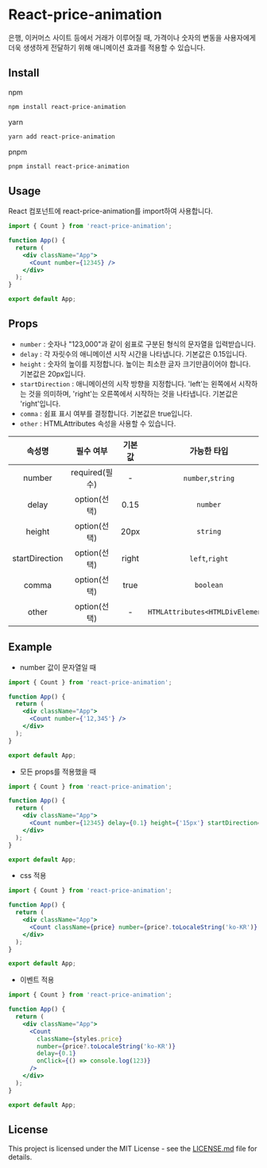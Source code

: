 # React-price-animation
은행, 이커머스 사이트 등에서 거래가 이루어질 때, 가격이나 숫자의 변동을 사용자에게 더욱 생생하게 전달하기 위해 애니메이션 효과를 적용할 수 있습니다. 

## Install
npm
```markdown
npm install react-price-animation
```
yarn
```markdown
yarn add react-price-animation
```
pnpm
```markdown
pnpm install react-price-animation
```

## Usage

React 컴포넌트에 react-price-animation를 import하여 사용합니다.

```jsx
import { Count } from 'react-price-animation';

function App() {
  return (
    <div className="App">
      <Count number={12345} />
    </div>
  );
}

export default App;
```

## Props

- `number` : 숫자나 "123,000"과 같이 쉼표로 구분된 형식의 문자열을 입력받습니다. 
- `delay` : 각 자릿수의 애니메이션 시작 시간을 나타냅니다. 기본값은 0.15입니다.
- `height` :  숫자의 높이를 지정합니다. 높이는 최소한 글자 크기만큼이어야 합니다. 기본값은 20px입니다.
- `startDirection` : 애니메이션의 시작 방향을 지정합니다. 'left'는 왼쪽에서 시작하는 것을 의미하며, 'right'는 오른쪽에서 시작하는 것을 나타냅니다. 기본값은 'right'입니다.
- `comma` : 쉼표 표시 여부를 결정합니다. 기본값은 true입니다.
- `other` : HTMLAttributes<HTMLDivElement> 속성을 사용할 수 있습니다.

|속성명|필수 여부|기본값|가능한 타입|
|:------:|:---:|:---:|:---:|
|number|required(필수)|-|`number`,`string`|
|delay|option(선택)|0.15|`number`|
|height|option(선택)|20px|`string`|
|startDirection|option(선택)|right|`left`,`right`|
|comma|option(선택)|true|`boolean`|
|other|option(선택)|-|`HTMLAttributes<HTMLDivElement>`|

## Example
- number 값이 문자열일 때
```jsx
import { Count } from 'react-price-animation';

function App() {
  return (
    <div className="App">
      <Count number={'12,345'} />
    </div>
  );
}

export default App;
```

- 모든 props를 적용했을 때
```jsx
import { Count } from 'react-price-animation';

function App() {
  return (
    <div className="App">
      <Count number={12345} delay={0.1} height={'15px'} startDirection={'left'} />
    </div>
  );
}

export default App;
```

- css 적용
```jsx
import { Count } from 'react-price-animation';

function App() {
  return (
    <div className="App">
      <Count className={price} number={price?.toLocaleString('ko-KR')} delay={0.1} />
    </div>
  );
}

export default App;
```

- 이벤트 적용
```jsx
import { Count } from 'react-price-animation';

function App() {
  return (
    <div className="App">
      <Count
        className={styles.price}
        number={price?.toLocaleString('ko-KR')}
        delay={0.1}
        onClick={() => console.log(123)}
      />
    </div>
  );
}

export default App;
```

## License

This project is licensed under the MIT License - see the [LICENSE.md](LICENSE.md) file for details.
